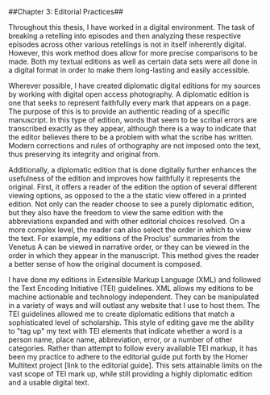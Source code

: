 ##Chapter 3: Editorial Practices##


Throughout this thesis, I have worked in a digital environment. The task of breaking a retelling into episodes and then analyzing these respective episodes across other various retellings is not in itself inherently digital. However, this work method does allow for more precise comparisons to be made. Both my textual editions as well as certain data sets were all done in a digital format in order to make them long-lasting and easily accessible. 

Wherever possible, I have created diplomatic digital editions for my sources by working with digital open access photography. A diplomatic edition is one that seeks to represent faithfully every mark that appears on a page. The purpose of this is to provide an authentic reading of a specific manuscript. In this type of edition, words that seem to be scribal errors are transcribed exactly as they appear, although there is a way to indicate that the editor believes there to be a problem with what the scribe has written. Modern corrections and rules of orthography are not imposed onto the text, thus preserving its integrity and original from. 

Additionally, a diplomatic edition that is done digitally further enhances the usefulness of the edition and improves how faithfully it represents the original. First, it offers a reader of the edition the option of several different viewing options, as opposed to the a the static view offered in a printed edition. Not only can the reader choose to see a purely diplomatic edition, but they also have the freedom to view the same edition with the abbreviations expanded and with other editorial choices resolved. On a more complex level, the reader can also select the order in which to view the text. For example, my editions of the Proclus' summaries from the Venetus A can be viewed in narrative order, or they can be viewed in the order in which they appear in the manuscript. This method gives the reader a better sense of how the original document is composed. 

I have done my editions in Extensible Markup Language (XML) and followed the Text Encoding Initiative (TEI) guidelines. XML allows my editions to be machine actionable and technology independent. They can be manipulated in a variety of ways and will outlast any website that I use to host them. The TEI guidelines allowed me to create diplomatic editions that match a sophisticated level of scholarship. This style of editing gave me the ability to "tag up" my text with TEI elements that indicate whether a word is a person name, place name, abbreviation, error, or a number of other categories. Rather than attempt to follow every available TEI markup, it has been my practice to adhere to the editorial guide put forth by the Homer Multitext project [link to the editorial guide]. This sets attainable limits on the vast scope of TEI mark up, while still providing a highly diplomatic edition and a usable digital text. 

